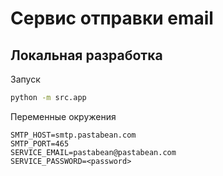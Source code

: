 # Сервис отправки email

## Локальная разработка
Запуск
```bash
python -m src.app
```
Переменные окружения
```env
SMTP_HOST=smtp.pastabean.com
SMTP_PORT=465
SERVICE_EMAIL=pastabean@pastabean.com
SERVICE_PASSWORD=<password>
```

